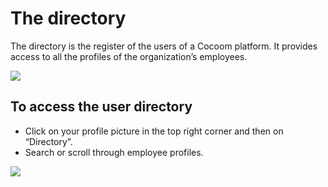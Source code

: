# The directory

The directory is the register of the users of a Cocoom platform. It provides access to all the profiles of the organization’s employees.


![](https://pws.cocoom.com/wp-content/uploads/2020/04/Capture-d%E2%80%99%C3%A9cran-2020-05-07-%C3%A0-14.13.31.png)



## To access the user directory


- Click on your profile picture in the top right corner and then on “Directory”.
- Search or scroll through employee profiles.



![](https://pws.cocoom.com/wp-content/uploads/2020/04/Directory.png)



